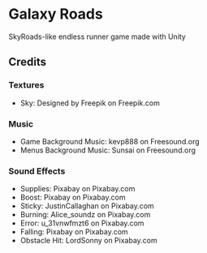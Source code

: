 # Galaxy Roads

SkyRoads-like endless runner game made with Unity

## Credits

### Textures

- Sky: Designed by Freepik on Freepik.com

### Music

- Game Background Music: kevp888 on Freesound.org
- Menus Background Music: Sunsai on Freesound.org

### Sound Effects

- Supplies: Pixabay on Pixabay.com
- Boost: Pixabay on Pixabay.com
- Sticky: JustinCallaghan on Pixabay.com
- Burning: Alice_soundz on Pixabay.com
- Error: u_31vnwfmzt6 on Pixabay.com
- Falling: Pixabay on Pixabay.com
- Obstacle Hit: LordSonny on Pixabay.com
